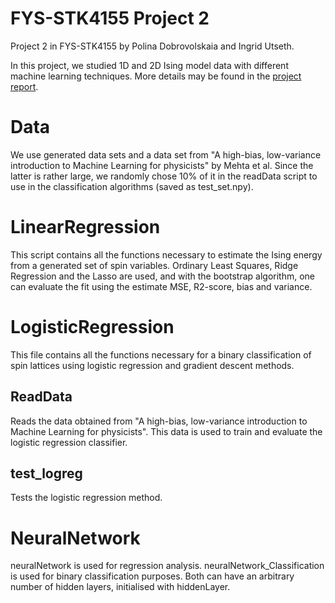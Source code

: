 # FYS-STK4155 Project 2

Project 2 in FYS-STK4155 by Polina Dobrovolskaia and Ingrid Utseth. 

In this project, we studied 1D and 2D Ising model data with different machine learning techniques.
More details may be found in the [project report](https://github.com/henriklg/Project2_FYS-STK4155/blob/master/FYS_STK4155_project2.pdf).

# Data

We use generated data sets and a data set from "A high-bias, low-variance introduction to Machine Learning for physicists" by Mehta et al. Since the latter is rather large, we randomly chose 10% of it in the readData script to use in the classification algorithms (saved as test_set.npy). 

# LinearRegression

This script contains all the functions necessary to estimate the Ising energy from a generated set of spin variables. Ordinary Least Squares, Ridge Regression and the Lasso are used, and with the bootstrap algorithm, one can evaluate the fit using the estimate MSE, R2-score, bias and variance. 


# LogisticRegression

This file contains all the functions necessary for a binary classification of spin lattices using logistic regression and gradient descent methods. 

## ReadData

Reads the data obtained from "A high-bias, low-variance introduction to Machine Learning for physicists". This data is used to train and evaluate the logistic regression classifier. 

## test_logreg

Tests the logistic regression method. 

# NeuralNetwork

neuralNetwork is used for regression analysis. neuralNetwork_Classification is used for binary classification purposes. Both can have an arbitrary number of hidden layers, initialised with hiddenLayer. 
